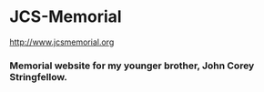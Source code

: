 # JCS-Memorial

http://www.jcsmemorial.org

### Memorial website for my younger brother, John Corey Stringfellow. 
